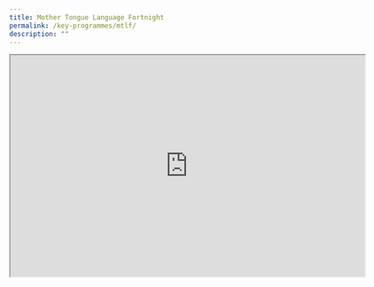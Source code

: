 ```yaml
---
title: Mother Tongue Language Fortnight
permalink: /key-programmes/mtlf/
description: ""
---
```

<iframe src="https://www.youtube.com/embed/VSfwd5o_MvA" height="400" width="640">
</iframe>

